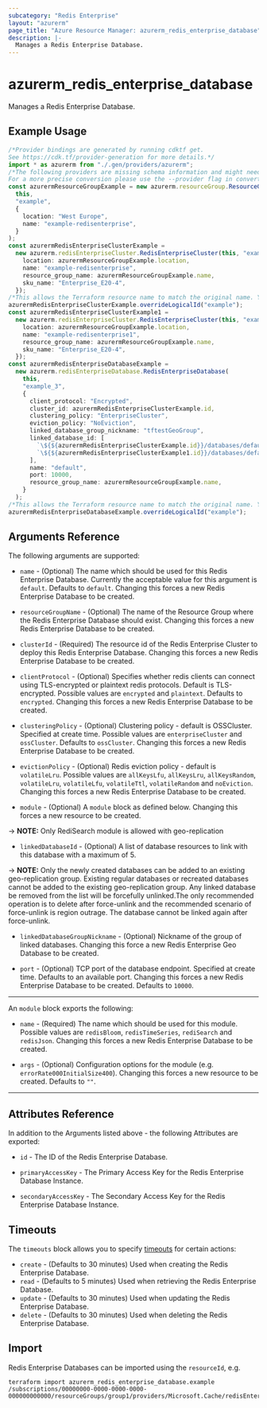 ```yaml
---
subcategory: "Redis Enterprise"
layout: "azurerm"
page_title: "Azure Resource Manager: azurerm_redis_enterprise_database"
description: |-
  Manages a Redis Enterprise Database.
---
```


# azurerm\_redis\_enterprise\_database

Manages a Redis Enterprise Database.

## Example Usage

```typescript
/*Provider bindings are generated by running cdktf get.
See https://cdk.tf/provider-generation for more details.*/
import * as azurerm from "./.gen/providers/azurerm";
/*The following providers are missing schema information and might need manual adjustments to synthesize correctly: azurerm.
For a more precise conversion please use the --provider flag in convert.*/
const azurermResourceGroupExample = new azurerm.resourceGroup.ResourceGroup(
  this,
  "example",
  {
    location: "West Europe",
    name: "example-redisenterprise",
  }
);
const azurermRedisEnterpriseClusterExample =
  new azurerm.redisEnterpriseCluster.RedisEnterpriseCluster(this, "example_1", {
    location: azurermResourceGroupExample.location,
    name: "example-redisenterprise",
    resource_group_name: azurermResourceGroupExample.name,
    sku_name: "Enterprise_E20-4",
  });
/*This allows the Terraform resource name to match the original name. You can remove the call if you don't need them to match.*/
azurermRedisEnterpriseClusterExample.overrideLogicalId("example");
const azurermRedisEnterpriseClusterExample1 =
  new azurerm.redisEnterpriseCluster.RedisEnterpriseCluster(this, "example1", {
    location: azurermResourceGroupExample.location,
    name: "example-redisenterprise1",
    resource_group_name: azurermResourceGroupExample.name,
    sku_name: "Enterprise_E20-4",
  });
const azurermRedisEnterpriseDatabaseExample =
  new azurerm.redisEnterpriseDatabase.RedisEnterpriseDatabase(
    this,
    "example_3",
    {
      client_protocol: "Encrypted",
      cluster_id: azurermRedisEnterpriseClusterExample.id,
      clustering_policy: "EnterpriseCluster",
      eviction_policy: "NoEviction",
      linked_database_group_nickname: "tftestGeoGroup",
      linked_database_id: [
        `\${${azurermRedisEnterpriseClusterExample.id}}/databases/default`,
        `\${${azurermRedisEnterpriseClusterExample1.id}}/databases/default`,
      ],
      name: "default",
      port: 10000,
      resource_group_name: azurermResourceGroupExample.name,
    }
  );
/*This allows the Terraform resource name to match the original name. You can remove the call if you don't need them to match.*/
azurermRedisEnterpriseDatabaseExample.overrideLogicalId("example");

```

## Arguments Reference

The following arguments are supported:

*   `name` - (Optional) The name which should be used for this Redis Enterprise Database. Currently the acceptable value for this argument is `default`. Defaults to `default`. Changing this forces a new Redis Enterprise Database to be created.

*   `resourceGroupName` - (Optional) The name of the Resource Group where the Redis Enterprise Database should exist. Changing this forces a new Redis Enterprise Database to be created.

*   `clusterId` - (Required) The resource id of the Redis Enterprise Cluster to deploy this Redis Enterprise Database. Changing this forces a new Redis Enterprise Database to be created.

*   `clientProtocol` - (Optional) Specifies whether redis clients can connect using TLS-encrypted or plaintext redis protocols. Default is TLS-encrypted. Possible values are `encrypted` and `plaintext`. Defaults to `encrypted`. Changing this forces a new Redis Enterprise Database to be created.

*   `clusteringPolicy` - (Optional) Clustering policy - default is OSSCluster. Specified at create time. Possible values are `enterpriseCluster` and `ossCluster`. Defaults to `ossCluster`. Changing this forces a new Redis Enterprise Database to be created.

*   `evictionPolicy` - (Optional) Redis eviction policy - default is `volatileLru`. Possible values are `allKeysLfu`, `allKeysLru`, `allKeysRandom`, `volatileLru`, `volatileLfu`, `volatileTtl`, `volatileRandom` and `noEviction`. Changing this forces a new Redis Enterprise Database to be created.

*   `module` - (Optional) A `module` block as defined below. Changing this forces a new resource to be created.

\-> **NOTE:** Only RediSearch module is allowed with geo-replication

* `linkedDatabaseId` - (Optional) A list of database resources to link with this database with a maximum of 5.

\-> **NOTE:** Only the newly created databases can be added to an existing geo-replication group. Existing regular databases or recreated databases cannot be added to the existing geo-replication group. Any linked database be removed from the list will be forcefully unlinked.The only recommended operation is to delete after force-unlink and the recommended scenario of force-unlink is region outrage. The database cannot be linked again after force-unlink.

*   `linkedDatabaseGroupNickname` - (Optional) Nickname of the group of linked databases. Changing this force a new Redis Enterprise Geo Database to be created.

*   `port` - (Optional) TCP port of the database endpoint. Specified at create time. Defaults to an available port. Changing this forces a new Redis Enterprise Database to be created. Defaults to `10000`.

***

An `module` block exports the following:

*   `name` - (Required) The name which should be used for this module. Possible values are `redisBloom`, `redisTimeSeries`, `rediSearch` and `redisJson`. Changing this forces a new Redis Enterprise Database to be created.

*   `args` - (Optional) Configuration options for the module (e.g. `errorRate000InitialSize400`). Changing this forces a new resource to be created. Defaults to `""`.

***

## Attributes Reference

In addition to the Arguments listed above - the following Attributes are exported:

*   `id` - The ID of the Redis Enterprise Database.

*   `primaryAccessKey` - The Primary Access Key for the Redis Enterprise Database Instance.

*   `secondaryAccessKey` - The Secondary Access Key for the Redis Enterprise Database Instance.

## Timeouts

The `timeouts` block allows you to specify [timeouts](https://www.terraform.io/language/resources/syntax#operation-timeouts) for certain actions:

* `create` - (Defaults to 30 minutes) Used when creating the Redis Enterprise Database.
* `read` - (Defaults to 5 minutes) Used when retrieving the Redis Enterprise Database.
* `update` - (Defaults to 30 minutes) Used when updating the Redis Enterprise Database.
* `delete` - (Defaults to 30 minutes) Used when deleting the Redis Enterprise Database.

## Import

Redis Enterprise Databases can be imported using the `resourceId`, e.g.

```shell
terraform import azurerm_redis_enterprise_database.example /subscriptions/00000000-0000-0000-0000-000000000000/resourceGroups/group1/providers/Microsoft.Cache/redisEnterprise/cluster1/databases/database1
```
